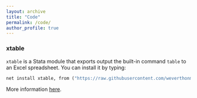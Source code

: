 ```yaml
---
layout: archive
title: "Code"
permalink: /code/
author_profile: true
---
```


### xtable

`xtable` is a Stata module that exports output the built-in command `table` to an Excel spreadsheet. You can install it by typing:

```stata
net install xtable, from ("https://raw.githubusercontent.com/weverthonmachado/xtable/master")
```

More information [here](https://weverthonmachado.github.io/xtable/). 